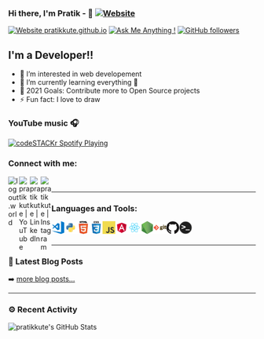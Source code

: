 ### Hi there, I'm Pratik - 👋 [![Website](https://logout.world/media/favicon.png)][website]

[![Website pratikkute.github.io](https://img.shields.io/website-up-down-green-red/https/pratikkute.github.io.svg)][website]
[![Ask Me Anything !](https://img.shields.io/badge/Ask%20me-anything-1abc9c.svg)][website]
[![GitHub followers](https://img.shields.io/github/followers/pratikkute.svg?style=social&label=Follow&maxAge=2592000)](https://github.com/pratikkute?tab=followers)

## I'm a Developer!!
- 👀 I’m interested in web developement
- 🌱 I’m currently learning everything 🤣
- 🥅 2021 Goals: Contribute more to Open Source projects
- ⚡ Fun fact: I love to draw

### YouTube music 🎧

[<img src="https://cdn.jsdelivr.net/npm/simple-icons@v3/icons/youtube.svg" alt="codeSTACKr Spotify Playing" width="50" />](https://music.youtube.com/playlist?list=PLuupPAp1Qgh-ocRxdxHsTDaVJAvQ_ghdx)

### Connect with me:

[<img align="left" alt="logout.world" width="22px" src="https://logout.world/media/favicon.png" />][website]
[<img align="left" alt="pratikkute | YouTube" width="22px" src="https://cdn.jsdelivr.net/npm/simple-icons@v3/icons/youtube.svg" />][youtube]
[<img align="left" alt="pratikkute | LinkedIn" width="22px" src="https://cdn.jsdelivr.net/npm/simple-icons@v3/icons/linkedin.svg" />][linkedin]
[<img align="left" alt="pratikkute | Instagram" width="22px" src="https://cdn.jsdelivr.net/npm/simple-icons@v3/icons/instagram.svg" />][instagram]

<br />

----
### Languages and Tools:

[<img align="left" alt="Visual Studio Code" width="26px" src="https://raw.githubusercontent.com/github/explore/80688e429a7d4ef2fca1e82350fe8e3517d3494d/topics/visual-studio-code/visual-studio-code.png" />]()
[<img align="left" alt="HTML5" width="26px" src="https://raw.githubusercontent.com/github/explore/80688e429a7d4ef2fca1e82350fe8e3517d3494d/topics/python/python.png" />]()
[<img align="left" alt="HTML5" width="26px" src="https://raw.githubusercontent.com/github/explore/80688e429a7d4ef2fca1e82350fe8e3517d3494d/topics/html/html.png" />]()
[<img align="left" alt="CSS3" width="26px" src="https://raw.githubusercontent.com/github/explore/80688e429a7d4ef2fca1e82350fe8e3517d3494d/topics/css/css.png" />]()
<!-- [<img align="left" alt="Sass" width="26px" src="https://raw.githubusercontent.com/github/explore/80688e429a7d4ef2fca1e82350fe8e3517d3494d/topics/sass/sass.png" />]() -->
[<img align="left" alt="JavaScript" width="26px" src="https://raw.githubusercontent.com/github/explore/80688e429a7d4ef2fca1e82350fe8e3517d3494d/topics/javascript/javascript.png" />]()
[<img align="left" alt="React" width="26px" src="https://raw.githubusercontent.com/github/explore/80688e429a7d4ef2fca1e82350fe8e3517d3494d/topics/angular/angular.png" />]()
[<img align="left" alt="React" width="26px" src="https://raw.githubusercontent.com/github/explore/80688e429a7d4ef2fca1e82350fe8e3517d3494d/topics/react/react.png" />]()
[<img align="left" alt="Node.js" width="26px" src="https://raw.githubusercontent.com/github/explore/80688e429a7d4ef2fca1e82350fe8e3517d3494d/topics/nodejs/nodejs.png" />]()
[<img align="left" alt="Git" width="26px" src="https://raw.githubusercontent.com/github/explore/80688e429a7d4ef2fca1e82350fe8e3517d3494d/topics/git/git.png" />]()
[<img align="left" alt="GitHub" width="26px" src="https://raw.githubusercontent.com/github/explore/78df643247d429f6cc873026c0622819ad797942/topics/github/github.png" />]()
[<img align="left" alt="Terminal" width="26px" src="https://raw.githubusercontent.com/github/explore/80688e429a7d4ef2fca1e82350fe8e3517d3494d/topics/terminal/terminal.png" />]()

<br />
<br />

---
### 📕 Latest Blog Posts

<!-- BLOG-POST-LIST:START -->
<!-- BLOG-POST-LIST:END -->

➡️ [more blog posts...](https://logout.world/blogs/)

---
### ⚙ Recent Activity

<!--START_SECTION:activity-->
<!--END_SECTION:activity-->


  <img align="left" alt="pratikkute's GitHub Stats" src="https://github-readme-stats.codestackr.vercel.app/api?username=pratikkute&show_icons=true&hide_border=true" />


[website]: http://pratikkute.github.io/
[youtube]: https://youtube.com/pratikkute
[instagram]: https://instagram.com/pratikkute
[linkedin]: https://linkedin.com/in/pratikkute